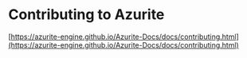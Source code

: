 # Contributing to Azurite
[https://azurite-engine.github.io/Azurite-Docs/docs/contributing.html](https://azurite-engine.github.io/Azurite-Docs/docs/contributing.html)
